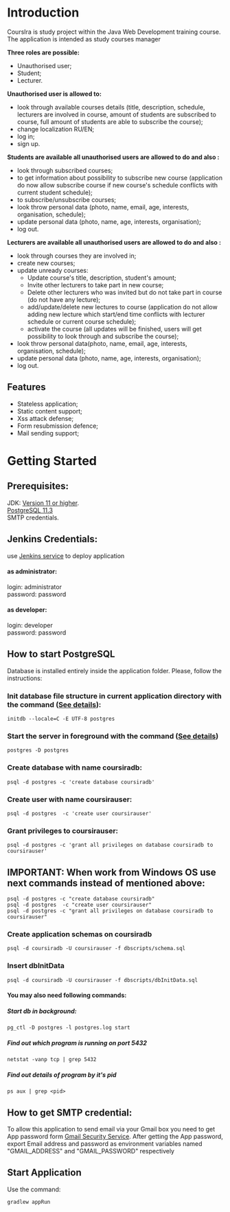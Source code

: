 
# Introduction

CoursIra is study project within the Java Web Development training course. The application is intended as study courses manager

**Three roles are possible:** 
- Unauthorised user;
- Student;
- Lecturer.

**Unauthorised user is allowed to:**
- look through available courses details (title, description, schedule, lecturers are involved in course, amount of students are subscribed to course, full amount of students are able to subscribe the course);
- change localization RU/EN;
- log in;
- sign up.

**Students are available all unauthorised users are allowed to do and also :**
- look through subscribed courses;
- to get information about possibility to subscribe new course (application do now allow subscribe course if new course's schedule conflicts with current student schedule);
- to subscribe/unsubscribe courses;
- look throw personal data (photo, name, email, age, interests, organisation, schedule);
- update personal data (photo, name, age, interests, organisation);
- log out.

**Lecturers are available all unauthorised users are allowed to do and also :**
- look through courses they are involved in;
- create new courses;
- update unready courses: 
     - Update course's title, description, student's amount;
     - Invite other lecturers to take part in new course;
     - Delete other lecturers who was invited but do not take part in course (do not have any lecture);
     - add/update/delete new lectures to course (application do not allow adding new lecture which start/end time conflicts with lecturer schedule or current course schedule);
    - activate the course (all updates will be finished, users will get possibility to look through and subscribe the course);
- look throw personal data(photo, name, email, age, interests, organisation, schedule);
- update personal data (photo, name, age, interests, organisation);
- log out.

## Features
- Stateless application;
- Static content support;
- Xss attack defense;
- Form resubmission defence;
- Mail sending support;


# Getting Started

## Prerequisites:

JDK: [Version 11 or higher](https://openjdk.java.net).\
[PostgreSQL 11.3](https://www.postgresql.org) \
SMTP credentials.
 
## Jenkins Credentials:
use [Jenkins service](http://epbyminw7566:8081) to deploy application
#### as administrator: 
login: administrator\
password: password
#### as developer: 
login: developer\
password: password

 
## How to start PostgreSQL 

Database is installed entirely inside the application folder. 
Please, follow the instructions:

### Init database file structure in current application directory with the command ([See details](https://www.postgresql.org/docs/11/app-initdb.html)):
```
initdb --locale=C -E UTF-8 postgres
```

### Start the server in foreground with the command ([See details](https://www.postgresql.org/docs/11/app-postgres.html))
```
postgres -D postgres
```

### Create database with name coursiradb: 
```
psql -d postgres -c 'create database coursiradb'
```
 ### Create user with name coursirauser: 
```
psql -d postgres  -c 'create user coursirauser'
```
### Grant privileges to coursirauser: 
```
psql -d postgres -c 'grant all privileges on database coursiradb to coursirauser'
```
## IMPORTANT: When work from Windows OS use next commands instead of mentioned above:
```
psql -d postgres -c "create database coursiradb"
psql -d postgres  -c "create user coursirauser"
psql -d postgres -c "grant all privileges on database coursiradb to coursirauser"
```

### Create application schemas on coursiradb  
```
psql -d coursiradb -U coursirauser -f dbscripts/schema.sql
``` 
### Insert dbInitData  
```
psql -d coursiradb -U coursirauser -f dbscripts/dbInitData.sql
``` 
#### You may also need following commands:
##### Start db in background:
```
pg_ctl -D postgres -l postgres.log start
```

##### Find out which program is running on port 5432
```
netstat -vanp tcp | grep 5432
```

##### Find out details of program by it's pid
```
ps aux | grep <pid>
```
## How to get SMTP credential:
To allow this application to send email via your Gmail box you need to get App password form [Gmail Security Service](https://support.google.com/accounts/answer/185833?p=InvalidSecondFactor).
After getting the App password, export Email address and password as environment variables named "GMAIL_ADDRESS" and "GMAIL_PASSWORD"  respectively   

## Start Application
Use the command:
```
gradlew appRun
```
 

